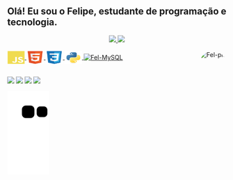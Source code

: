 ## Olá! Eu sou o Felipe, estudante de programação e tecnologia.
<div align="center">
  <a href="https://github.com/FelipeGomes-20">
  <img height="180em" src="https://github-readme-stats.vercel.app/api?username=FelipeGomes-20&show_icons=true&theme=dark&include_all_commits=true&count_private=true"/>
  <img height="180em" src="https://github-readme-stats.vercel.app/api/top-langs/?username=FelipeGomes-20&layout=compact&langs_count=7&theme=dark"/>
</div>
<div style="display: inline_block"><br>
  <img align="center" alt="Rafa-Js" height="30" width="40" src="https://raw.githubusercontent.com/devicons/devicon/master/icons/javascript/javascript-plain.svg">
  <img align="center" alt="Fel-HTML" height="30" width="40" src="https://raw.githubusercontent.com/devicons/devicon/master/icons/html5/html5-original.svg">
  <img align="center" alt="Fel-CSS" height="30" width="40" src="https://raw.githubusercontent.com/devicons/devicon/master/icons/css3/css3-original.svg">
  <img align="center" alt="Fel-Python" height="30" width="40" src="https://raw.githubusercontent.com/devicons/devicon/master/icons/python/python-original.svg">
  <img align="center" alt="Fel-MySQL" height="30" width="40" src="https://camo.githubusercontent.com/578a8d0d073864a5cfcdf3f6b7f2ce9bf08424c2619006a468356e46de1d2a34/68747470733a2f2f696d672e69636f6e73382e636f6d2f666c75656e742f34382f3030303030302f6d7973716c2d6c6f676f2e706e67">
  <img align="right" alt="Fel-pic" height="150" style="border-radius:200px;" src="https://scontent.fcgh17-1.fna.fbcdn.net/v/t1.6435-9/180725490_2947963468821394_8854066909936093033_n.jpg?_nc_cat=105&ccb=1-5&_nc_sid=09cbfe&_nc_eui2=AeGarV1lu-PdcaeVio0tCrBGQH2XDTxkkmpAfZcNPGSSatT4ObbNsp-blf8QXZmwawl4nH6Ejp7N-tQMw4S9_ZSK&_nc_ohc=rT2hSbfRmBkAX-E6Ob0&_nc_ht=scontent.fcgh17-1.fna&oh=00_AT91nu4W_tTTmC5pAApc4p_WD-sshjHSF869qGBVT9zexg&oe=62515156">
</div>
  
  ##
 
<div> 
<a href="https://www.instagram.com/choice_81/" target="_blank"><img src="https://img.shields.io/badge/-Instagram-%23E4405F?style=for-the-badge&logo=instagram&logoColor=white" target="_blank"></a>
 	<a href="https://www.twitch.tv/iamchoyze" target="_blank"><img src="https://img.shields.io/badge/Twitch-9146FF?style=for-the-badge&logo=twitch&logoColor=white" target="_blank"></a>
 <a href="https://discord.gg/fxQw2GuB" target="_blank"><img src="https://img.shields.io/badge/Discord-7289DA?style=for-the-badge&logo=discord&logoColor=white" target="_blank"></a> 
  <a href = "mailto:go.felipe14@gmail.com"><img src="https://img.shields.io/badge/-Gmail-%23333?style=for-the-badge&logo=gmail&logoColor=white" target="_blank"></a>
  
 
  ![Snake animation](https://github.com/rafaballerini/rafaballerini/blob/output/github-contribution-grid-snake.svg)
 
</div>

